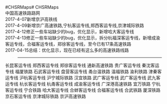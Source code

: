 #CHSRMaps#
CHSRMaps
<br>中国高速铁路路网
<br>2017-4-07新增京沪高铁线
<br>2017-4-09新增京广高速铁路,宁杭客运专线,郑西客运专线,京津城际铁路
<br>2017-4-12修正一些车站缺少的bug，优化显示，新增哈大客运专线
<br>2017-4-13修正一些车站缺少的bug，优化显示，拆分杭福深客运专线，新增成渝客运专线，合福客运专线，郑徐客运专线，至今已有17条高速铁路
<br>2017-04-15总结：优化显示，现在已经有这么多的高速铁路线路
>----------
长昆客运专线
郑西客运专线
郑徐客运专线
通新高速铁路
贵广客运专线
秦沈客运专线
福厦铁路
石武客运专线
盘营客运专线
甬台温铁路
温福铁路
渝利铁路
津秦客运专线
沪杭客运专线
沪宁城际铁路
汉宜铁路
武广客运专线
武广客运专线
武九客运专线
杭长客运专线
杭甬客运专线
成渝客运专线
广深港高速铁路
宜万铁路
宁杭客运专线
宁合铁路
哈大客运专线
合蚌客运专线
合福客运专线
合武铁路
厦深铁路
京石客运专线
京津城际铁路
京沪高速铁路
